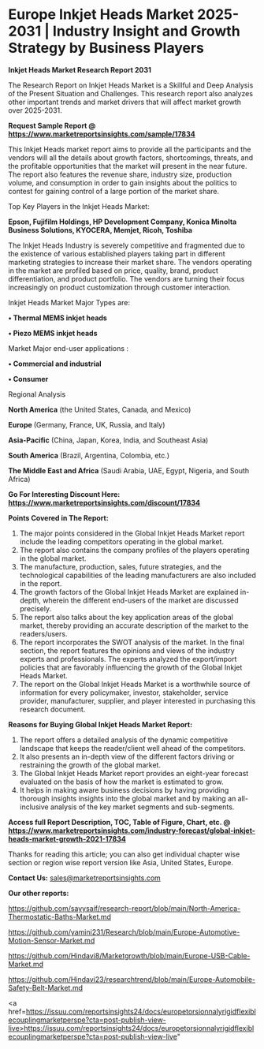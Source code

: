  # Europe Inkjet Heads Market 2025-2031 | Industry Insight and Growth Strategy by Business Players

<strong>Inkjet Heads Market Research Report 2031</strong>

The Research Report on Inkjet Heads Market is a Skillful and Deep Analysis of the Present Situation and Challenges. This research report also analyzes other important trends and market drivers that will affect market growth over 2025-2031.

<strong>Request Sample Report @ <a href=https://www.marketreportsinsights.com/sample/17834>https://www.marketreportsinsights.com/sample/17834</a></strong>

This Inkjet Heads market report aims to provide all the participants and the vendors will all the details about growth factors, shortcomings, threats, and the profitable opportunities that the market will present in the near future. The report also features the revenue share, industry size, production volume, and consumption in order to gain insights about the politics to contest for gaining control of a large portion of the market share.

Top Key Players in the Inkjet Heads Market:

<strong>Epson, Fujifilm Holdings, HP Development Company, Konica Minolta Business Solutions, KYOCERA, Memjet, Ricoh, Toshiba</strong>

The Inkjet Heads Industry is severely competitive and fragmented due to the existence of various established players taking part in different marketing strategies to increase their market share. The vendors operating in the market are profiled based on price, quality, brand, product differentiation, and product portfolio. The vendors are turning their focus increasingly on product customization through customer interaction.

Inkjet Heads Market Major Types are:

<strong>• Thermal MEMS inkjet heads

• Piezo MEMS inkjet heads</strong>

Market Major end-user applications :

<strong>• Commercial and industrial

• Consumer</strong>

Regional Analysis

</u><strong><b>North America</b></strong> (the United States, Canada, and Mexico)

<strong><b>Europe </b></strong>(Germany, France, UK, Russia, and Italy)

<strong><b>Asia-Pacific</b></strong> (China, Japan, Korea, India, and Southeast Asia)

<strong><b>South America</b></strong> (Brazil, Argentina, Colombia, etc.)

<strong><b>The Middle East and Africa</b></strong> (Saudi Arabia, UAE, Egypt, Nigeria, and South Africa)

<strong>Go For Interesting Discount Here: <a href=https://www.marketreportsinsights.com/discount/17834>https://www.marketreportsinsights.com/discount/17834</a></strong>

<strong>Points Covered in The Report:</strong>
<ol>
  <li>The major points considered in the Global Inkjet Heads Market report include the leading competitors operating in the global market.</li>
  <li>The report also contains the company profiles of the players operating in the global market.</li>
  <li>The manufacture, production, sales, future strategies, and the technological capabilities of the leading manufacturers are also included in the report.</li>
  <li>The growth factors of the Global Inkjet Heads Market are explained in-depth, wherein the different end-users of the market are discussed precisely.</li>
  <li>The report also talks about the key application areas of the global market, thereby providing an accurate description of the market to the readers/users.</li>
  <li>The report incorporates the SWOT analysis of the market. In the final section, the report features the opinions and views of the industry experts and professionals. The experts analyzed the export/import policies that are favorably influencing the growth of the Global Inkjet Heads Market.</li>
  <li>The report on the Global Inkjet Heads Market is a worthwhile source of information for every policymaker, investor, stakeholder, service provider, manufacturer, supplier, and player interested in purchasing this research document.</li>
</ol>
<strong>Reasons for Buying Global Inkjet Heads Market Report:</strong>

<ol>
  <li>The report offers a detailed analysis of the dynamic competitive landscape that keeps the reader/client well ahead of the competitors.</li>
  <li>It also presents an in-depth view of the different factors driving or restraining the growth of the global market.</li>
  <li>The Global Inkjet Heads Market report provides an eight-year forecast evaluated on the basis of how the market is estimated to grow.</li>
  <li>It helps in making aware business decisions by having providing thorough insights insights into the global market and by making an all-inclusive analysis of the key market segments and sub-segments.</li>
</ol>
<strong>Access full Report Description, TOC, Table of Figure, Chart, etc. @ <a href=https://www.marketreportsinsights.com/industry-forecast/global-inkjet-heads-market-growth-2021-17834>https://www.marketreportsinsights.com/industry-forecast/global-inkjet-heads-market-growth-2021-17834</a></strong>


Thanks for reading this article; you can also get individual chapter wise section or region wise report version like Asia, United States, Europe.

<strong>Contact Us:</strong>
sales@marketreportsinsights.com

<strong>Our other reports:</strong>

<a href=https://github.com/sayysaif/research-report/blob/main/North-America-Thermostatic-Baths-Market.md>https://github.com/sayysaif/research-report/blob/main/North-America-Thermostatic-Baths-Market.md</a>

<a href=https://github.com/yamini231/Research/blob/main/Europe-Automotive-Motion-Sensor-Market.md>https://github.com/yamini231/Research/blob/main/Europe-Automotive-Motion-Sensor-Market.md</a>

<a href=https://github.com/Hindavi8/Marketgrowth/blob/main/Europe-USB-Cable-Market.md>https://github.com/Hindavi8/Marketgrowth/blob/main/Europe-USB-Cable-Market.md</a>

<a href=https://github.com/Hindavi23/researchtrend/blob/main/Europe-Automobile-Safety-Belt-Market.md>https://github.com/Hindavi23/researchtrend/blob/main/Europe-Automobile-Safety-Belt-Market.md</a>

<a href=https://issuu.com/reportsinsights24/docs/europetorsionnalyrigidflexiblecouplingmarketperspe?cta=post-publish-view-live>https://issuu.com/reportsinsights24/docs/europetorsionnalyrigidflexiblecouplingmarketperspe?cta=post-publish-view-live</a>"
